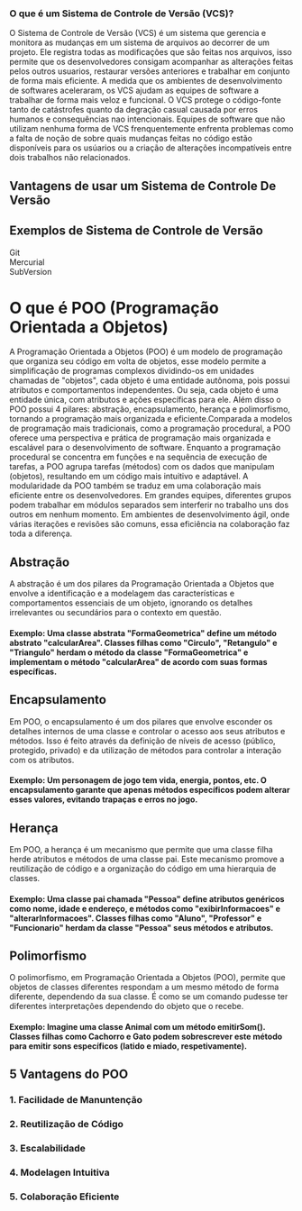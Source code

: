 ### O que é um Sistema de Controle de Versão (VCS)?

O Sistema de Controle de Versão (VCS) é um sistema que gerencia e monitora as mudanças em um sistema de arquivos ao decorrer de um projeto. Ele registra todas as modificações que são feitas nos arquivos, isso permite que os desenvolvedores consigam acompanhar as alterações feitas pelos outros usuarios, restaurar versões anteriores e trabalhar em conjunto de forma mais eficiente. A medida que os ambientes de desenvolvimento de softwares aceleraram, os VCS ajudam as equipes de software a trabalhar de forma mais veloz e funcional. O VCS protege o código-fonte tanto de catástrofes quanto
da degração casual causada por erros humanos e consequências nao intencionais. Equipes de software que não utilizam nenhuma forma de VCS frenquentemente enfrenta problemas como a falta de noção de sobre quais mudanças feitas no código estão disponíveis para os usúarios ou a criação de alterações incompatíveis entre dois trabalhos não relacionados.

## Vantagens de usar um Sistema de Controle De Versão

## Exemplos de Sistema de Controle de Versão

Git  
Mercurial  
SubVersion

# O que é POO (Programação Orientada a Objetos)

A Programação Orientada a Objetos (POO) é um modelo de programação que organiza seu código em volta de objetos, esse modelo permite a simplificação de programas complexos dividindo-os em unidades chamadas de "objetos", cada objeto é uma entidade autônoma, pois possui atributos e comportamentos independentes. Ou seja, cada objeto é uma entidade única, com atributos e ações específicas para ele. Além disso o POO possui 4 pilares: abstração, encapsulamento, herança e polimorfismo, tornando a programação mais organizada e eficiente.Comparada a modelos de programação mais tradicionais, como a programação procedural, a POO oferece uma perspectiva e prática de programação mais organizada e escalável para o desenvolvimento de software. Enquanto a programação procedural se concentra em funções e na sequência de execução de tarefas, a POO agrupa tarefas (métodos) com os dados que manipulam (objetos), resultando em um código mais intuitivo e adaptável. A modularidade da POO também se traduz em uma colaboração mais eficiente entre os desenvolvedores. Em grandes equipes, diferentes grupos podem trabalhar em módulos separados sem interferir no trabalho uns dos outros em nenhum momento. Em ambientes de desenvolvimento ágil, onde várias iterações e revisões são comuns, essa eficiência na colaboração faz toda a diferença.

## Abstração
A abstração é um dos pilares da Programação Orientada a Objetos que envolve a identificação e a modelagem das características e comportamentos essenciais de um objeto, ignorando os detalhes irrelevantes ou secundários para o contexto em questão.

#### Exemplo: Uma classe abstrata "FormaGeometrica" define um método abstrato "calcularArea". Classes filhas como "Circulo", "Retangulo" e "Triangulo" herdam o método da classe "FormaGeometrica" e implementam o método "calcularArea" de acordo com suas formas específicas. 

## Encapsulamento

Em POO, o encapsulamento é um dos pilares que  envolve esconder os detalhes internos de uma classe e controlar o acesso aos seus atributos e métodos. Isso é feito através da definição de níveis de acesso (público, protegido, privado) e da utilização de métodos  para controlar a interação com os atributos. 

#### Exemplo: Um personagem de jogo tem vida, energia, pontos, etc. O encapsulamento garante que apenas métodos específicos podem alterar esses valores, evitando trapaças e erros no jogo. 

## Herança
Em POO, a herança é um mecanismo que permite que uma classe filha herde atributos e métodos de uma classe pai. Este mecanismo promove a reutilização de código e a organização do código em uma hierarquia de classes.

#### Exemplo: Uma classe pai chamada "Pessoa" define atributos genéricos como nome, idade e endereço, e métodos como "exibirInformacoes" e "alterarInformacoes". Classes filhas como "Aluno", "Professor" e "Funcionario" herdam da classe "Pessoa" seus métodos e atributos.

## Polimorfismo
O polimorfismo, em Programação Orientada a Objetos (POO), permite que objetos de classes diferentes respondam a um mesmo método de forma diferente, dependendo da sua classe. É como se um comando  pudesse ter diferentes interpretações dependendo do objeto que o recebe.

#### Exemplo: Imagine uma classe Animal com um método emitirSom(). Classes filhas como Cachorro e Gato podem sobrescrever este método para emitir sons específicos (latido e miado, respetivamente).

## 5 Vantagens do POO

### 1. Facilidade de Manuntenção
### 2. Reutilização de Código
### 3. Escalabilidade
### 4. Modelagen Intuitiva
### 5. Colaboração Eficiente